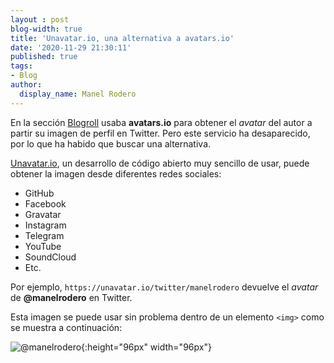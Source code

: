 ```yaml
---
layout : post
blog-width: true
title: 'Unavatar.io, una alternativa a avatars.io'
date: '2020-11-29 21:30:11'
published: true
tags:
- Blog
author:
  display_name: Manel Rodero
---
```


En la sección [Blogroll](/community/blogroll) usaba **avatars.io** para obtener el _avatar_ del autor a partir su imagen de perfil en Twitter. Pero este servicio ha desaparecido, por lo que ha habido que buscar una alternativa.

[Unavatar.io](https://github.com/microlinkhq/unavatar), un desarrollo de código abierto muy sencillo de usar, puede obtener la imagen desde diferentes redes sociales:

* GitHub
* Facebook
* Gravatar
* Instagram
* Telegram
* YouTube
* SoundCloud
* Etc.

Por ejemplo, `https://unavatar.io/twitter/manelrodero` devuelve el _avatar_ de **@manelrodero** en Twitter.

Esta imagen se puede usar sin problema dentro de un elemento `<img>` como se muestra a continuación:

![@manelrodero](https://unavatar.io/twitter/manelrodero){:height="96px" width="96px"}
